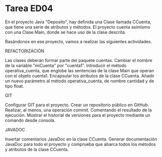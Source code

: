 # Tarea ED04

En el proyecto Java "Deposito", hay definida una Clase llamada CCuenta, que tiene una serie de atributos y métodos. El proyecto cuenta asimismo con una Clase Main, donde se hace uso de la clase descrita.

Basándonos en ese proyecto, vamos a realizar las siguientes actividades.

REFACTORIZACIÓN 

Las clases deberán formar parte del paquete cuentas.
Cambiar el nombre de la variable "miCuenta" por "cuenta1".
Introducir el método operativa_cuenta, que englobe las sentencias de la clase Main que operan con el objeto cuenta1.
Encapsular los atributos de la clase CCuenta.
Añadir un nuevo parámetro al método operativa_cuenta, de nombre cantidad y de tipo float.

GIT

Configurar GIT para el proyecto. Crear un repositorio público en GitHub.
Realizar, al menos, una operación commit. Comentando el resultado de la ejecución.
Mostrar el historial de versiones para el proyecto mediante un comando desde consola.

JAVADOC

Insertar comentarios JavaDoc en la clase CCuenta.
Generar documentación JavaDoc para todo el proyecto y comprueba que abarca todos los métodos y atributos de la clase CCuenta.
